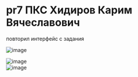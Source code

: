 # pr7 ПКС Хидиров Карим Вячеславович
повторил интерфейс с задания  

![image](https://github.com/user-attachments/assets/2ea921b9-9b36-42c7-a39a-57a3a77a3740)  

![image](https://github.com/user-attachments/assets/f2c17e50-51e6-44af-bccb-86ea7edf307b)  
![image](https://github.com/user-attachments/assets/faf17411-05bc-49d0-9cca-87acf9e9d604)

